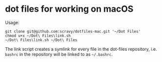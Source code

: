 # dot files for working on macOS

Usage:

	git clone git@github.com:scravy/dotfiles-mac.git '~/Dot Files'
	chmod u+x ~/Dot\ Files\link.sh
	~/Dot\ Files\link.sh ~/Dot\ Files

The link script creates a symlink for every file in the dot-files repository,
i.e. `bashrc` in the repository will be linked to as `~/.bashrc`.


